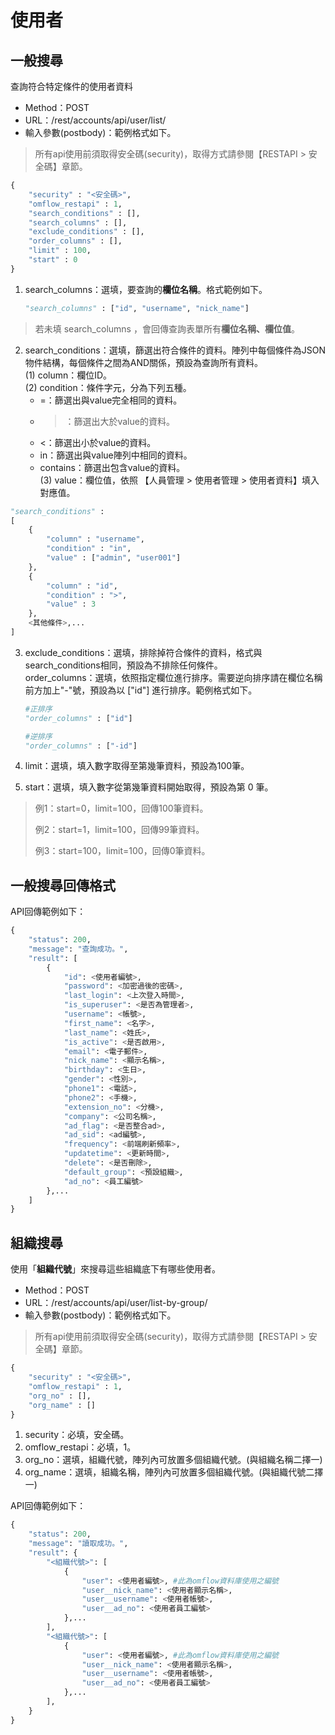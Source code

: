 # 使用者

## 一般搜尋

查詢符合特定條件的使用者資料

* Method：POST
* URL：/rest/accounts/api/user/list/
* 輸入參數(postbody)：範例格式如下。

> 所有api使用前須取得安全碼(security)，取得方式請參閱【RESTAPI > 安全碼】章節。

```python
{
	"security" : "<安全碼>",
	"omflow_restapi" : 1,
	"search_conditions" : [],
	"search_columns" : [],
	"exclude_conditions" : [],
	"order_columns" : [],
	"limit" : 100,
	"start" : 0
}
```

1.  search\_columns：選填，要查詢的**欄位名稱**。格式範例如下。

    ```python
    "search_columns" : ["id", "username", "nick_name"]
    ```

> 若未填 search\_columns ，會回傳查詢表單所有**欄位名稱、欄位值**。

2. search\_conditions：選填，篩選出符合條件的資料。陣列中每個條件為JSON物件結構，每個條件之間為AND關係，預設為查詢所有資料。\
   (1) column：欄位ID。\
   (2) condition：條件字元，分為下列五種。
   * \=：篩選出與value完全相同的資料。
   * > ：篩選出大於value的資料。
   * <：篩選出小於value的資料。
   * in：篩選出與value陣列中相同的資料。
   * contains：篩選出包含value的資料。\
     (3) value：欄位值，依照 【人員管理 > 使用者管理 > 使用者資料】填入對應值。

```python
"search_conditions" :
[
    {
        "column" : "username",
        "condition" : "in",
        "value" : ["admin", "user001"]
    },
    {
        "column" : "id",
        "condition" : ">",
        "value" : 3
    },
    <其他條件>,...
]
```

3.  exclude\_conditions：選填，排除掉符合條件的資料，格式與search\_conditions相同，預設為不排除任何條件。\
    order\_columns：選填，依照指定欄位進行排序。需要逆向排序請在欄位名稱前方加上"-"號，預設為以 \["id"] 進行排序。範例格式如下。

    ```python
    #正排序
    "order_columns" : ["id"]

    #逆排序
    "order_columns" : ["-id"]
    ```
4. limit：選填，填入數字取得至第幾筆資料，預設為100筆。
5. start：選填，填入數字從第幾筆資料開始取得，預設為第 0 筆。

> 例1：start=0，limit=100，回傳100筆資料。
>
> 例2：start=1，limit=100，回傳99筆資料。
>
> 例3：start=100，limit=100，回傳0筆資料。

## 一般搜尋回傳格式

API回傳範例如下：

```python
{
    "status": 200,
    "message": "查詢成功。",
    "result": [
        {
            "id": <使用者編號>,
            "password": <加密過後的密碼>,
            "last_login": <上次登入時間>,
            "is_superuser": <是否為管理者>,
            "username": <帳號>,
            "first_name": <名字>,
            "last_name": <姓氏>,
            "is_active": <是否啟用>,
            "email": <電子郵件>,
            "nick_name": <顯示名稱>,
            "birthday": <生日>,
            "gender": <性別>,
            "phone1": <電話>,
            "phone2": <手機>,
            "extension_no": <分機>,
            "company": <公司名稱>,
            "ad_flag": <是否整合ad>,
            "ad_sid": <ad編號>,
            "frequency": <前端刷新頻率>,
            "updatetime": <更新時間>,
            "delete": <是否刪除>,
            "default_group": <預設組織>,
            "ad_no": <員工編號>
        },...
    ]
}
```

## 組織搜尋

使用「**組織代號**」來搜尋這些組織底下有哪些使用者。

* Method：POST
* URL：/rest/accounts/api/user/list-by-group/
* 輸入參數(postbody)：範例格式如下。

> 所有api使用前須取得安全碼(security)，取得方式請參閱【RESTAPI > 安全碼】章節。

```python
{
	"security" : "<安全碼>",
	"omflow_restapi" : 1,
	"org_no" : [],
	"org_name" : []
}
```

1. security：必填，安全碼。
2. omflow\_restapi：必填，1。
3. org\_no：選填，組織代號，陣列內可放置多個組織代號。(與組織名稱二擇一)
4. org\_name：選填，組織名稱，陣列內可放置多個組織代號。(與組織代號二擇一)

API回傳範例如下：

```python
{
    "status": 200,
    "message": "讀取成功。",
    "result": {
        "<組織代號>": [
            {
                "user": <使用者編號>, #此為omflow資料庫使用之編號
                "user__nick_name": <使用者顯示名稱>,
                "user__username": <使用者帳號>,
                "user__ad_no": <使用者員工編號>
            },...
        ],
        "<組織代號>": [
            {
                "user": <使用者編號>, #此為omflow資料庫使用之編號
                "user__nick_name": <使用者顯示名稱>,
                "user__username": <使用者帳號>,
                "user__ad_no": <使用者員工編號>
            },...
        ],
    }
}
```
